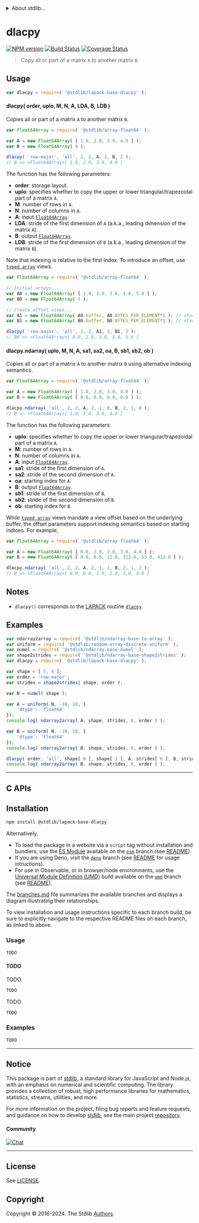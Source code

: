 <!--

@license Apache-2.0

Copyright (c) 2024 The Stdlib Authors.

Licensed under the Apache License, Version 2.0 (the "License");
you may not use this file except in compliance with the License.
You may obtain a copy of the License at

   http://www.apache.org/licenses/LICENSE-2.0

Unless required by applicable law or agreed to in writing, software
distributed under the License is distributed on an "AS IS" BASIS,
WITHOUT WARRANTIES OR CONDITIONS OF ANY KIND, either express or implied.
See the License for the specific language governing permissions and
limitations under the License.

-->


<details>
  <summary>
    About stdlib...
  </summary>
  <p>We believe in a future in which the web is a preferred environment for numerical computation. To help realize this future, we've built stdlib. stdlib is a standard library, with an emphasis on numerical and scientific computation, written in JavaScript (and C) for execution in browsers and in Node.js.</p>
  <p>The library is fully decomposable, being architected in such a way that you can swap out and mix and match APIs and functionality to cater to your exact preferences and use cases.</p>
  <p>When you use stdlib, you can be absolutely certain that you are using the most thorough, rigorous, well-written, studied, documented, tested, measured, and high-quality code out there.</p>
  <p>To join us in bringing numerical computing to the web, get started by checking us out on <a href="https://github.com/stdlib-js/stdlib">GitHub</a>, and please consider <a href="https://opencollective.com/stdlib">financially supporting stdlib</a>. We greatly appreciate your continued support!</p>
</details>

# dlacpy

[![NPM version][npm-image]][npm-url] [![Build Status][test-image]][test-url] [![Coverage Status][coverage-image]][coverage-url] <!-- [![dependencies][dependencies-image]][dependencies-url] -->

> Copy all or part of a matrix `A` to another matrix `B`.

<section class = "usage">

## Usage

```javascript
var dlacpy = require( '@stdlib/lapack-base-dlacpy' );
```

#### dlacpy( order, uplo, M, N, A, LDA, B, LDB )

Copies all or part of a matrix `A` to another matrix `B`.

```javascript
var Float64Array = require( '@stdlib/array-float64' );

var A = new Float64Array( [ 1.0, 2.0, 3.0, 4.0 ] );
var B = new Float64Array( 4 );

dlacpy( 'row-major', 'all', 2, 2, A, 2, B, 2 );
// B => <Float64Array>[ 1.0, 2.0, 3.0, 4.0 ]
```

The function has the following parameters:

-   **order**: storage layout.
-   **uplo**: specifies whether to copy the upper or lower triangular/trapezoidal part of a matrix `A`.
-   **M**: number of rows in `A`.
-   **N**: number of columns in `A`.
-   **A**: input [`Float64Array`][mdn-float64array].
-   **LDA**: stride of the first dimension of `A` (a.k.a., leading dimension of the matrix `A`).
-   **B**: output [`Float64Array`][mdn-float64array].
-   **LDB**: stride of the first dimension of `B` (a.k.a., leading dimension of the matrix `B`).

Note that indexing is relative to the first index. To introduce an offset, use [`typed array`][mdn-typed-array] views.

<!-- eslint-disable stdlib/capitalized-comments -->

```javascript
var Float64Array = require( '@stdlib/array-float64' );

// Initial arrays...
var A0 = new Float64Array( [ 1.0, 2.0, 3.0, 4.0, 5.0 ] );
var B0 = new Float64Array( 5 );

// Create offset views...
var A1 = new Float64Array( A0.buffer, A0.BYTES_PER_ELEMENT*1 ); // start at 2nd element
var B1 = new Float64Array( B0.buffer, B0.BYTES_PER_ELEMENT*1 ); // start at 2nd element

dlacpy( 'row-major', 'all', 2, 2, A1, 2, B1, 2 );
// B0 => <Float64Array>[ 0.0, 2.0, 3.0, 4.0, 5.0 ]
```

#### dlacpy.ndarray( uplo, M, N, A, sa1, sa2, oa, B, sb1, sb2, ob )

Copies all or part of a matrix `A` to another matrix `B` using alternative indexing semantics.

```javascript
var Float64Array = require( '@stdlib/array-float64' );

var A = new Float64Array( [ 1.0, 2.0, 3.0, 4.0 ] );
var B = new Float64Array( [ 0.0, 0.0, 0.0, 0.0 ] );

dlacpy.ndarray( 'all', 2, 2, A, 2, 1, 0, B, 2, 1, 0 );
// B => <Float64Array>[ 1.0, 2.0, 3.0, 4.0 ]
```

The function has the following parameters:

-   **uplo**: specifies whether to copy the upper or lower triangular/trapezoidal part of a matrix `A`.
-   **M**: number of rows in `A`.
-   **N**: number of columns in `A`.
-   **A**: input [`Float64Array`][mdn-float64array].
-   **sa1**: stride of the first dimension of `A`.
-   **sa2**: stride of the second dimension of `A`.
-   **oa**: starting index for `A`.
-   **B**: output [`Float64Array`][mdn-float64array].
-   **sb1**: stride of the first dimension of `B`.
-   **sb2**: stride of the second dimension of `B`.
-   **ob**: starting index for `B`.

While [`typed array`][mdn-typed-array] views mandate a view offset based on the underlying buffer, the offset parameters support indexing semantics based on starting indices. For example,

```javascript
var Float64Array = require( '@stdlib/array-float64' );

var A = new Float64Array( [ 0.0, 1.0, 2.0, 3.0, 4.0 ] );
var B = new Float64Array( [ 0.0, 0.0, 11.0, 312.0, 53.0, 412.0 ] );

dlacpy.ndarray( 'all', 2, 2, A, 2, 1, 1, B, 2, 1, 2 );
// B => <Float64Array>[ 0.0, 0.0, 1.0, 2.0, 3.0, 4.0 ]
```

</section>

<!-- /.usage -->

<section class="notes">

## Notes

-   `dlacpy()` corresponds to the [LAPACK][lapack] routine [`dlacpy`][lapack-dlacpy].

</section>

<!-- /.notes -->

<section class="examples">

## Examples

<!-- eslint no-undef: "error" -->

```javascript
var ndarray2array = require( '@stdlib/ndarray-base-to-array' );
var uniform = require( '@stdlib/random-array-discrete-uniform' );
var numel = require( '@stdlib/ndarray-base-numel' );
var shape2strides = require( '@stdlib/ndarray-base-shape2strides' );
var dlacpy = require( '@stdlib/lapack-base-dlacpy' );

var shape = [ 5, 8 ];
var order = 'row-major';
var strides = shape2strides( shape, order );

var N = numel( shape );

var A = uniform( N, -10, 10, {
    'dtype': 'float64'
});
console.log( ndarray2array( A, shape, strides, 0, order ) );

var B = uniform( N, -10, 10, {
    'dtype': 'float64'
});
console.log( ndarray2array( B, shape, strides, 0, order ) );

dlacpy( order, 'all', shape[ 0 ], shape[ 1 ], A, strides[ 0 ], B, strides[ 0 ] );
console.log( ndarray2array( B, shape, strides, 0, order ) );
```

</section>

<!-- /.examples -->

<!-- C interface documentation. -->

* * *

<section class="c">

## C APIs

<!-- Section to include introductory text. Make sure to keep an empty line after the intro `section` element and another before the `/section` close. -->

<section class="intro">

</section>

<!-- /.intro -->

<!-- C usage documentation. -->

<section class="installation">

## Installation

```bash
npm install @stdlib/lapack-base-dlacpy
```

Alternatively,

-   To load the package in a website via a `script` tag without installation and bundlers, use the [ES Module][es-module] available on the [`esm`][esm-url] branch (see [README][esm-readme]).
-   If you are using Deno, visit the [`deno`][deno-url] branch (see [README][deno-readme] for usage intructions).
-   For use in Observable, or in browser/node environments, use the [Universal Module Definition (UMD)][umd] build available on the [`umd`][umd-url] branch (see [README][umd-readme]).

The [branches.md][branches-url] file summarizes the available branches and displays a diagram illustrating their relationships.

To view installation and usage instructions specific to each branch build, be sure to explicitly navigate to the respective README files on each branch, as linked to above.

</section>

<section class="usage">

### Usage

```c
TODO
```

#### TODO

TODO.

```c
TODO
```

TODO

```c
TODO
```

</section>

<!-- /.usage -->

<!-- C API usage notes. Make sure to keep an empty line after the `section` element and another before the `/section` close. -->

<section class="notes">

</section>

<!-- /.notes -->

<!-- C API usage examples. -->

<section class="examples">

### Examples

```c
TODO
```

</section>

<!-- /.examples -->

</section>

<!-- /.c -->

<!-- Section for related `stdlib` packages. Do not manually edit this section, as it is automatically populated. -->

<section class="related">

</section>

<!-- /.related -->

<!-- Section for all links. Make sure to keep an empty line after the `section` element and another before the `/section` close. -->


<section class="main-repo" >

* * *

## Notice

This package is part of [stdlib][stdlib], a standard library for JavaScript and Node.js, with an emphasis on numerical and scientific computing. The library provides a collection of robust, high performance libraries for mathematics, statistics, streams, utilities, and more.

For more information on the project, filing bug reports and feature requests, and guidance on how to develop [stdlib][stdlib], see the main project [repository][stdlib].

#### Community

[![Chat][chat-image]][chat-url]

---

## License

See [LICENSE][stdlib-license].


## Copyright

Copyright &copy; 2016-2024. The Stdlib [Authors][stdlib-authors].

</section>

<!-- /.stdlib -->

<!-- Section for all links. Make sure to keep an empty line after the `section` element and another before the `/section` close. -->

<section class="links">

[npm-image]: http://img.shields.io/npm/v/@stdlib/lapack-base-dlacpy.svg
[npm-url]: https://npmjs.org/package/@stdlib/lapack-base-dlacpy

[test-image]: https://github.com/stdlib-js/lapack-base-dlacpy/actions/workflows/test.yml/badge.svg?branch=v0.1.0
[test-url]: https://github.com/stdlib-js/lapack-base-dlacpy/actions/workflows/test.yml?query=branch:v0.1.0

[coverage-image]: https://img.shields.io/codecov/c/github/stdlib-js/lapack-base-dlacpy/main.svg
[coverage-url]: https://codecov.io/github/stdlib-js/lapack-base-dlacpy?branch=main

<!--

[dependencies-image]: https://img.shields.io/david/stdlib-js/lapack-base-dlacpy.svg
[dependencies-url]: https://david-dm.org/stdlib-js/lapack-base-dlacpy/main

-->

[chat-image]: https://img.shields.io/gitter/room/stdlib-js/stdlib.svg
[chat-url]: https://app.gitter.im/#/room/#stdlib-js_stdlib:gitter.im

[stdlib]: https://github.com/stdlib-js/stdlib

[stdlib-authors]: https://github.com/stdlib-js/stdlib/graphs/contributors

[umd]: https://github.com/umdjs/umd
[es-module]: https://developer.mozilla.org/en-US/docs/Web/JavaScript/Guide/Modules

[deno-url]: https://github.com/stdlib-js/lapack-base-dlacpy/tree/deno
[deno-readme]: https://github.com/stdlib-js/lapack-base-dlacpy/blob/deno/README.md
[umd-url]: https://github.com/stdlib-js/lapack-base-dlacpy/tree/umd
[umd-readme]: https://github.com/stdlib-js/lapack-base-dlacpy/blob/umd/README.md
[esm-url]: https://github.com/stdlib-js/lapack-base-dlacpy/tree/esm
[esm-readme]: https://github.com/stdlib-js/lapack-base-dlacpy/blob/esm/README.md
[branches-url]: https://github.com/stdlib-js/lapack-base-dlacpy/blob/main/branches.md

[stdlib-license]: https://raw.githubusercontent.com/stdlib-js/lapack-base-dlacpy/main/LICENSE

[lapack]: https://www.netlib.org/lapack/explore-html/

[lapack-dlacpy]: https://www.netlib.org/lapack/explore-html/d0/d9e/group__lacpy_gaba7ee02955a93bf8af4a432c98734e65.html#gaba7ee02955a93bf8af4a432c98734e65

[mdn-float64array]: https://developer.mozilla.org/en-US/docs/Web/JavaScript/Reference/Global_Objects/Float64Array

[mdn-typed-array]: https://developer.mozilla.org/en-US/docs/Web/JavaScript/Reference/Global_Objects/TypedArray

</section>

<!-- /.links -->
